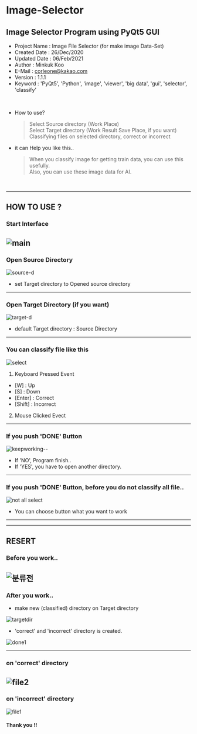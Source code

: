 # Image-Selector
## Image Selector Program using PyQt5 GUI



* Project Name : Image File Selector (for make image Data-Set)
* Created Date : 26/Dec/2020
* Updated Date : 06/Feb/2021
* Author : Minkuk Koo
* E-Mail : corleone@kakao.com
* Version : 1.1.1
* Keyword : 'PyQt5', 'Python', 'image', 'viewer', 'big data', 'gui', 'selector', 'classify'

<br>

- How to use?
  > Select Source directory (Work Place)<br>
  > Select Target directory (Work Result Save Place, if you want)<br>
  > Classifying files on selected directory, correct or incorrect

- it can Help you like this..
  > When you classify image for getting train data, you can use this usefully.<br>
  > Also, you can use these image data for AI.

<br>

------------------------------------------------------------------------------


## HOW TO USE ?

### Start Interface
![main](https://user-images.githubusercontent.com/25974226/107119394-9f495d80-68ca-11eb-9c95-a29e039b688b.JPG)
------------------------------------------------------------------------------

### Open Source Directory
![source-d](https://user-images.githubusercontent.com/25974226/107153288-0987fe00-69b0-11eb-9b52-f9758d52a907.JPG)
- set Target directory to Opened source directory
------------------------------------------------------------------------------

### Open Target Directory (if you want)
![target-d](https://user-images.githubusercontent.com/25974226/107153290-0ab92b00-69b0-11eb-990e-4ba0938de588.JPG)
- default Target directory : Source Directory
------------------------------------------------------------------------------

### You can classify file like this
![select](https://user-images.githubusercontent.com/25974226/107119783-1ed82c00-68cd-11eb-96e9-8fbd75c37bff.JPG)

1. Keyboard Pressed Event
  - [W] : Up
  - [S] : Down
  - [Enter] : Correct
  - [Shift] : Incorrect
  
2. Mouse Clicked Evect

------------------------------------------------------------------------------

### If you push 'DONE' Button
![keepworking--](https://user-images.githubusercontent.com/25974226/107119784-1ed82c00-68cd-11eb-9fb3-0452b639a331.JPG)

+ If 'NO', Program finish..
+ If 'YES', you have to open another directory.
------------------------------------------------------------------------------

### If you push 'DONE' Button, before you do not classify all file..

![not all select](https://user-images.githubusercontent.com/25974226/107119778-1d0e6880-68cd-11eb-8034-f0e8b4560ef8.JPG)

+ You can choose button what you want to work
------------------------------------------------------------------------------
------------------------------------------------------------------------------
## RESERT

### Before you work..
![분류전](https://user-images.githubusercontent.com/25974226/103170936-71b0d380-488b-11eb-9268-c16aba2374ec.JPG)
------------------------------------------------------------------------------

### After you work..
- make new (classified) directory on Target directory

![targetdir](https://user-images.githubusercontent.com/25974226/107119402-a5d7d500-68ca-11eb-9ca9-d33725105a2b.JPG)

+ 'correct' and 'incorrect' directory is created.

![done1](https://user-images.githubusercontent.com/25974226/103170920-62318a80-488b-11eb-9ecb-dcbcdb299ec7.JPG)

------------------------------------------------------------------------------

### on 'correct' directory
![file2](https://user-images.githubusercontent.com/25974226/103170928-68c00200-488b-11eb-914c-cb15cac7b153.JPG)
------------------------------------------------------------------------------

### on 'incorrect' directory
![file1](https://user-images.githubusercontent.com/25974226/103170927-68c00200-488b-11eb-8300-c77d3e3ee519.JPG)



#### Thank you !!


